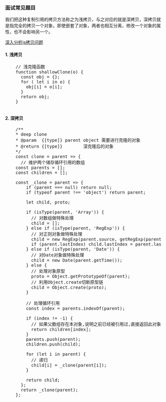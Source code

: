 ### 面试常见题目

我们把这种复制引用的拷贝方法称之为浅拷贝，与之对应的就是深拷贝，深拷贝就是指完全的拷贝一个对象，即使嵌套了对象，两者也相互分离，修改一个对象的属性，也不会影响另一个。

[深入分析js拷贝问题](http://jerryzou.com/posts/dive-into-deep-clone-in-javascript/)

#### 1. 浅拷贝
<pre>
    // 浅克隆函数
    function shallowClone(o) {
      const obj = {};
      for ( let i in o) {
        obj[i] = o[i];
      }
      return obj;
    }
    
</pre>

#### 2. 深拷贝
<pre>
    /**
    * deep clone
    * @param  {[type]} parent object 需要进行克隆的对象
    * @return {[type]}        深克隆后的对象
    */
    const clone = parent => {
      // 维护两个储存循环引用的数组
    const parents = [];
    const children = [];

    const _clone = parent => {
        if (parent === null) return null;
        if (typeof parent !== 'object') return parent;

        let child, proto;

        if (isType(parent, 'Array')) {
          // 对数组做特殊处理
          child = [];
        } else if (isType(parent, 'RegExp')) {
          // 对正则对象做特殊处理
          child = new RegExp(parent.source, getRegExp(parent));
          if (parent.lastIndex) child.lastIndex = parent.lastIndex;
        } else if (isType(parent, 'Date')) {
          // 对Date对象做特殊处理
          child = new Date(parent.getTime());
        } else {
          // 处理对象原型
          proto = Object.getPrototypeOf(parent);
          // 利用Object.create切断原型链
          child = Object.create(proto);
        }

        // 处理循环引用
        const index = parents.indexOf(parent);

        if (index != -1) {
          // 如果父数组存在本对象,说明之前已经被引用过,直接返回此对象
          return children[index];
        }
        parents.push(parent);
        children.push(child);

        for (let i in parent) {
          // 递归
          child[i] = _clone(parent[i]);
        }

        return child;
      };
      return _clone(parent);
    };

</pre>
